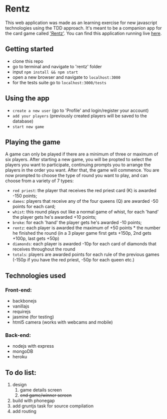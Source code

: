 # Rentz


This web application was made as an learning exercise for new javascript technologies using the TDD approach. It's meant to be a companion app for the card game called ['Rentz'](http://ro.wikipedia.org/wiki/Rentz).
You can find this application running live [here](http://rentz.herokuapp.com).


## Getting started

- clone this repo
- go to terminal and navigate to 'rentz' folder
- input `npm install && npm start`
- open a new browser and navigate to `localhost:3000`
- for the tests suite go to `localhost:3000/tests`


## Using the app

- `create a new user` (go to 'Profile' and login/register your account)
- `add your players` (previously created players will be saved to the database)
- `start new game`


## Playing the game

A game can only be played if there are a minimum of three or maximum of six players.
After starting a new game, you will be propted to select the players you want to participate, continuing prompts you to arrange the players in the order you want. After that, the game will commence.
You are now prompted to choose the type of round you want to play, and can choose from a variety of 7 types:

- `red priest`:	the player that receives the red priest card (K) is awarded -150 points;
- `dames`:		players that receive any of the four queens (Q) are awarded -50 points for each card;
- `whist`:		this round plays out like a normal game of whist, for each 'hand' the player gets he's awarded +10 points;
- `broke`:		for each 'hand' the player gets he's awarded -10 points;
- `rentz`:		each player is awarded the maximum of +50 points * the number he finished the round (in a 3 player game first gets +150p, 2nd gets +100p, last gets +50p)
- `diamonds`:	each player is awarded -10p for each card of diamonds that receives throughout the round
- `totals`:		players are awarded points for each rule of the previous games (-150p if you have the red priest, -50p for each queen etc.)


## Technologies used

### Front-end:
- backbonejs
- vanillajs
- requirejs
- jasmine (for testing)
- html5 camera (works with webcams and mobile)

### Back-end:
- nodejs with express
- mongoDB
- heroku

## To do list:

1. design
	1. game details screen
	2. <s>end game/winner screen</s>
2. build with phonegap
3. add gruntjs task for source compilation
4. add routing